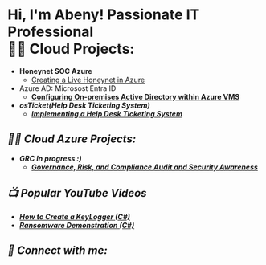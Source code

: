 <h1>Hi, I'm Abeny! Passionate IT Professional<br/><a 
                          
<h2>👨‍💻 Cloud Projects:</h2>

- <b>Honeynet SOC Azure</b>
  - [Creating a Live Honeynet in Azure](https://github.com/abenykenti/Azure-Honeynet-SOC.git)
- Azure AD: Microsost Entra ID
  -  <b>[Configuring On-premises Active Directory within Azure VMS](https://github.com/abenykenti/Active-Directory-in-Azure.git) <b><i>
- <b>osTicket(Help Desk Ticketing System)</b>
  - [Implementing a Help Desk Ticketing System](https://github.com/abenykenti/osTicket.git)
 
<h2>👨‍💻 Cloud Azure Projects:</h2>

- <b> GRC  In progress :)</b>
  - [Governance, Risk, and Compliance Audit and Security Awareness](https://github.com/abenykenti/Governance-Risk-and-Compliance-Audit-and-Security-Awareness.git)




<h2>📺 Popular YouTube Videos</h2>

- [How to Create a KeyLogger (C#)](https://www.youtube.com/watch?v=N-L9hklSlNk)
- [Ransomware Demonstration (C#)](https://www.youtube.com/watch?v=OfvdQeh79s0)

<h2> 🤳 Connect with me:</h2>


<!--
**abenykenti/abenykenti ** is a ✨ _special_ ✨ repository because its `README.md` (this file) appears on your GitHub profile.

Here are some ideas to get you started:

- 🔭 I’m currently working on ...
- 🌱 I’m currently learning ...
- 👯 I’m looking to collaborate on ...
- 🤔 I’m looking for help with ...
- 💬 Ask me about ...
- 📫 How to reach me: ...
- 😄 Pronouns: ...
- ⚡ Fun fact: ...
-->
